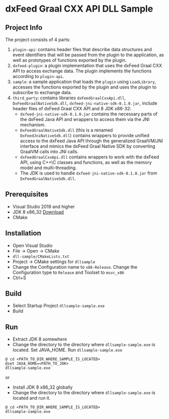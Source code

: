 # dxFeed Graal CXX API DLL Sample

## Project Info

The project consists of 4 parts:
1) `plugin-api`: contains header files that describe data structures and event identifiers that will be passed from the plugin to the application, as well as prototypes of functions exported by the plugin.
2) `dxfeed-plugin`: a plugin implementation that uses the dxFeed Graal CXX API to access exchange data. The plugin implements the functions according to `plugin-api`.
3) `sample`: a sample application that loads the `plugin` using `LoadLibrary`, accesses the functions exported by the plugin and uses the plugin to subscribe to exchange data.
4) `third_party`: contains libraries `dxFeedGraalCxxApi.dll`, `DxFeedGraalNativeSdk.dll`, `dxfeed-jni-native-sdk-0.1.0.jar`, include header files of dxFeed Graal CXX API and 8 JDK x86-32:
    - `dxfeed-jni-native-sdk-0.1.0.jar` contains the necessary parts of the dxFeed Java API and wrappers to access them via the JNI mechanism.
    - `DxFeedGraalNativeSdk.dll` (this is a renamed `DxFeedJniNativeSdk.dll`) contains wrappers to provide unified access to the dxFeed Java API through the generalized GraalVM/JNI interface and mimics the dxFeed Graal Native SDK by converting GraalVM calls into JNI calls.
    - `dxFeedGraalCxxApi.dll` contains wrappers to work with the dxFeed API, using C++\C classes and functions, as well as the memory model and multi-threading.
    - The JDK is used to handle `dxfeed-jni-native-sdk-0.1.0.jar` from `DxFeedGraalNativeSdk.dll`.

## Prerequisites

- Visual Studio 2019 and higher
- JDK 8 x86_32 [Download](https://cdn.azul.com/zulu/bin/zulu8.80.0.17-ca-jdk8.0.422-win_i686.zip)
- CMake

## Installation

- Open Visual Studio
- File -> Open -> CMake
- `dll-sample/CMakeLists.txt`
- Project -> CMake settings for `dllsample`
- Change the Configuration name to `x86-Release`. Change the Configuration type to `Release` and Toolset to `msvc_x86`
- Ctrl+S

## Build

- Select Startup Project `dllsample-sample.exe`
- Build

## Run

- Extract JDK 8 somewhere
- Change the directory to the directory where `dllsample-sample.exe` is located. Set JAVA_HOME. Run `dllsample-sample.exe` 
```shell
@ cd <PATH_TO_DIR_WHERE_SAMPLE_IS_LOCATED>
@set JAVA_HOME=<PATH_TO_JDK>
dllsample-sample.exe
```

or

- Install JDK 8 x86_32 globally
- Change the directory to the directory where `dllsample-sample.exe` is located and run it.
```shell
@ cd <PATH_TO_DIR_WHERE_SAMPLE_IS_LOCATED>
dllsample-sample.exe
```